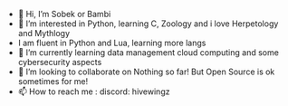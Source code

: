 - 👋 Hi, I’m Sobek or Bambi
- 👀 I’m interested in Python, learning C, Zoology and i love Herpetology and Mythlogy
- I am fluent in Python and Lua, learning more langs
- 🌱 I’m currently learning data management cloud computing and some cybersecurity aspects
- 💞️ I’m looking to collaborate on Nothing so far! But Open Source is ok sometimes for me!
- 📫 How to reach me : discord: hivewingz

